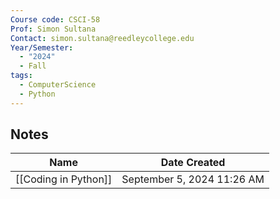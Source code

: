 ```yaml
---
Course code: CSCI-58
Prof: Simon Sultana
Contact: simon.sultana@reedleycollege.edu
Year/Semester:
  - "2024"
  - Fall
tags:
  - ComputerScience
  - Python
---
```

## Notes
| Name                 | Date Created               |
| -------------------- | -------------------------- |
| [[Coding in Python]] | September 5, 2024 11:26 AM |
